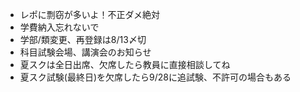 ﻿---
layout: post
categories: [慶應通信, News]
tags: [慶應通信, NL]
author: tmo
slug: "1013"
---
* レポに剽窃が多いよ！不正ダメ絶対
* 学費納入忘れないで
* 学部/類変更、再登録は8/13〆切
* 科目試験会場、講演会のお知らせ
* 夏スクは全日出席、欠席したら教員に直接相談してね
* 夏スク試験(最終日)を欠席したら9/28に追試験、不許可の場合もある